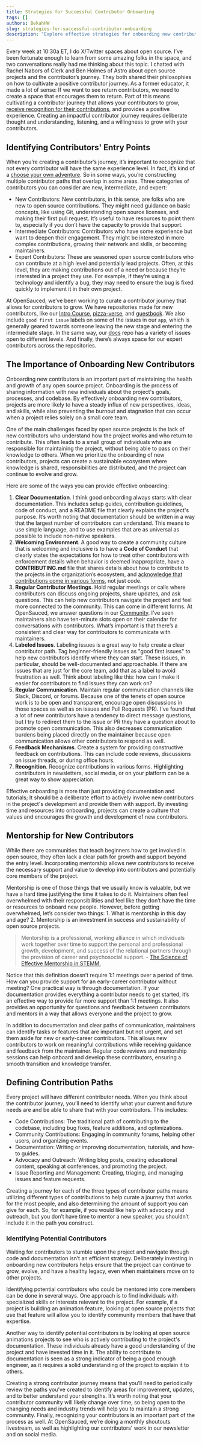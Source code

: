 ```yaml
---
title: Strategies for Successful Contributor Onboarding
tags: []
authors: BekahHW
slug: strategies-for-successful-contributor-onboarding
description: "Explore effective strategies for onboarding new contributors in open source projects. Learn how to create a welcoming environment, provide mentorship, and recognize diverse contributions to foster a thriving open source community."
---
```


Every week at 10:30a ET, I do X/Twitter spaces about open source. I’ve been fortunate enough to learn from some amazing folks in the space, and two conversations really had me thinking about this topic. I chatted with Rachel Nabors of Clerk and Ben Holmes of Astro about open source projects and the contributor’s journey. They both shared their philosophies on how to cultivate a positive contributor journey. As a former educator, it made a lot of sense: If we want to see return contributors, we need to create a space that encourages them to return. Part of this means cultivating a contributor journey that allows your contributors to grow, [receive recognition for their contributions](https://opensauced.pizza/blog/the-need-for-recognition-in-open-source), and provides a positive experience. Creating an impactful contributor journey requires deliberate thought and understanding, listening, and a willingness to grow with your contributors.

<!-- truncate -->

## Identifying Contributors' Entry Points

When you’re creating a contributor’s journey, it’s important to recognize that not every contributor will have the same experience level. In fact, it’s kind of a [choose your own adventure](https://dev.to/opensauced/choose-your-own-adventure-in-open-source-paths-to-success-167p). So in some ways, you’re constructing multiple contributor paths that overlap in some areas. Three categories of contributors you can consider are new, intermediate, and expert:

- New Contributors: New contributors, in this sense, are folks who are new to open source contributions. They might need guidance on basic concepts, like using Git, understanding open source licenses, and making their first pull request. It’s useful to have resources to point them to, especially if you don’t have the capacity to provide that support.
- Intermediate Contributors: Contributors who have some experience but want to deepen their engagement. They might be interested in more complex contributions, growing their network and skills, or becoming maintainers.
- Expert Contributors: These are seasoned open source contributors who can contribute at a high level and potentially lead projects. Often, at this level, they are making contributions out of a need or because they’re interested in a project they use. For example, if they’re using a technology and identify a bug, they may need to ensure the bug is fixed quickly to implement it in their own project.

At OpenSauced, we’ve been working to curate a contributor journey that allows for contributors to grow. We have repositories made for new contributors, like our [Intro Course](https://github.com/open-sauced/intro), [pizza-verse](https://github.com/open-sauced/docs), and [guestbook](https://github.com/open-sauced/guestbook). We also include `good first issue` labels on some of the issues in our `app`, which is generally geared towards someone leaving the new stage and entering the intermediate stage. In the same way, our [docs](https://github.com/open-sauced/docs) repo has a variety of issues open to different levels. And finally, there’s always space for our expert contributors across the repositories.

## The Importance of Onboarding New Contributors

Onboarding new contributors is an important part of maintaining the health and growth of any open source project. Onboarding is the process of sharing information with new individuals about the project's goals, processes, and codebase. By effectively onboarding new contributors, projects are more likely to have a steady influx of new perspectives, ideas, and skills, while also preventing the burnout and stagnation that can occur when a project relies solely on a small core team.

One of the main challenges faced by open source projects is the lack of new contributors who understand how the project works and who return to contribute. This often leads to a small group of individuals who are responsible for maintaining the project, without being able to pass on their knowledge to others. When we prioritize the onboarding of new contributors, projects can create a sustainable ecosystem where knowledge is shared, responsibilities are distributed, and the project can continue to evolve and grow.

Here are some of the ways you can provide effective onboarding:

1. **Clear Documentation**. I think good onboarding always starts with clear documentation. This includes setup guides, contribution guidelines, code of conduct, and a README file that clearly explains the project's purpose. It’s worth noting that documentation should be written in a way that the largest number of contributors can understand. This means to use simple language, and to use examples that are as universal as possible to include non-native speakers.
2. **Welcoming Environment**. A good way to create a community culture that is welcoming and inclusive is to have a **Code of Conduct** that clearly states the expectations for how to treat other contributors with enforcement details when behavior is deemed inappropriate, have a **CONTRIBUTING.md** file that shares details about how to contribute to the projects in the organization’s ecosystem, and  [acknowledge that contributions come in various forms](https://dev.to/opensauced/how-to-contribute-to-open-source-without-knowing-how-to-code-a-guide-with-project-suggestions-59e5), not just code.
3. **Regular Contributor Meetings**. Hold regular meetings or calls where contributors can discuss ongoing projects, share updates, and ask questions.
This can help new contributors navigate the project and feel more connected to the community. This can come in different forms. At OpenSauced, we answer questions in our [Community](https://github.com/orgs/open-sauced/discussions/1). I’ve seen maintainers also have ten-minute slots open on their calendar for conversations with contributors. What’s important is that there’s a consistent and clear way for contributors to communicate with maintainers.
4. **Labeled Issues**. Labeling issues is a great way to help create a clear contributor path. Tag beginner-friendly issues as "good first issues" to help new contributors identify where they can start. These issues, in particular, should be  well-documented and approachable. If there are issues that are just for the core team, add that as a label to avoid frustration as well. Think about labeling like this: how can I make it easier for contributors to find issues they can work on?
5. **Regular Communication**. Maintain regular communication channels like Slack, Discord, or forums. Because one of the tenets of open source work is to be open and transparent, encourage open discussions in those spaces as well as on issues and Pull Requests (PR). I’ve found that a lot of new contributors have a tendency to direct message questions, but I try to redirect them to the issue or PR they have a question about to promote open communication. This also decreases communication burdens being placed directly on the maintainer because open communication allows other contributors to respond as well.
6. **Feedback Mechanisms**. Create a system for providing constructive feedback on contributions. This can include code reviews, discussions on issue threads, or during office hours.
7. **Recognition**. Recognize contributions in various forms. Highlighting contributors in newsletters, social media, or on your platform can be a great way to show appreciation.

Effective onboarding is more than just providing documentation and tutorials; It should be a deliberate effort to actively involve new contributors in the project's development and provide them with support. By investing time and resources into onboarding, projects can create a culture that values and encourages the growth and development of new contributors.

## Mentorship for New Contributors

While there are communities that teach beginners how to get involved in open source, they often lack a clear path for growth and support beyond the entry level. Incorporating mentorship allows new contributors to receive the necessary support and value to develop into contributors and potentially core members of the project.

Mentorship is one of those things that we usually know is valuable, but we have a hard time justifying the time it takes to do it. Maintainers often feel overwhelmed with their responsibilities and feel like they don’t have the time or resources to onboard new people. However, before getting overwhelmed, let’s consider two things: 1. What is mentorship in this day and age? 2. Mentorship is an investment in success and sustainability of open source projects.

> Mentorship is a professional, working alliance in which individuals work together over time to support the personal and professional growth, development, and success of the relational partners through the provision of career and psychosocial support. - [The Science of Effective Mentorship in STEMM.](https://www.ncbi.nlm.nih.gov/books/NBK552775/)

Notice that this definition doesn’t require 1:1 meetings over a period of time. How can you provide support for an early-career contributor without meeting? One practical way is through documentation. If your documentation provides everything a contributor needs to get started, it’s an effective way to provide far more support than 1:1 meetings. It also provides an opportunity for questions and feedback between contributors and mentors in a way that allows everyone and the project to grow.

In addition to documentation and clear paths of communication, maintainers can identify tasks or features that are important but not urgent, and set them aside for new or early-career contributors. This allows new contributors to work on meaningful contributions while receiving guidance and feedback from the maintainer. Regular code reviews and mentorship sessions can help onboard and develop these contributors, ensuring a smooth transition and knowledge transfer.

## Defining Contribution Paths

Every project will have different contributor needs. When you think about the contributor journey, you’ll need to identify what your current and future needs are and be able to share that with your contributors. This includes:

- Code Contributions: The traditional path of contributing to the codebase, including bug fixes, feature additions, and optimizations.
- Community Contributions: Engaging in community forums, helping other users, and organizing events.
- Documentation: Writing or improving documentation, tutorials, and how-to guides.
- Advocacy and Outreach: Writing blog posts, creating educational content, speaking at conferences, and promoting the project.
- Issue Reporting and Management: Creating, triaging, and managing issues and feature requests.

Creating a journey for each of the three types of contributor paths means utilizing different types of contributions to help curate a journey that works for the most people, and also determining the amount of support you can give for each. So, for example, if you would like help with advocacy and outreach, but you don’t have time to mentor a new speaker, you shouldn’t include it in the path you construct.

### Identifying Potential Contributors

Waiting for contributors to stumble upon the project and navigate through code and documentation isn’t an efficient strategy. Deliberately investing in onboarding new contributors helps ensure that the project can continue to grow, evolve, and have a healthy legacy, even when maintainers move on to other projects.

Identifying potential contributors who could be mentored into core members can be done in several ways. One approach is to find individuals with specialized skills or interests relevant to the project. For example, if a project is building an animation feature, looking at open source projects that use that feature will allow you to identify community members that have that expertise.

Another way to identify potential contributors is by looking at open source animations projects to see who is actively contributing to the project's documentation. These individuals already have a good understanding of the project and have invested time in it. The ability to contribute to documentation is seen as a strong indicator of being a good enough engineer, as it requires a solid understanding of the project to explain it to others.

Creating a strong contributor journey means that you’ll need to periodically review the paths you’ve created to identify areas for improvement, updates, and to better understand your strengths. It’s worth noting that your contributor community will likely change over time, so being open to the changing needs and industry trends will help you to maintain a strong community. Finally, recognizing your contributors is an important part of the process as well. At OpenSauced, we’re doing a monthly shoutouts livestream, as well as highlighting our contributors' work in our newsletter and on social media.

